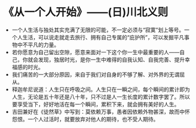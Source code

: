 # 《从一个人开始》——(日)川北义则  

- 一个人生活与独处其实充满了无限的可能，不一定必须与“寂寞”划上等号。一个人生活，可以说走就走去旅行、拥有自己专属的“庇护所”，可以发掘平凡事物中不平凡的力量。
- 若你愿意为自己留出空隙，愿意来面对一下这个你一生中最重要的人——自己，你就会发现，独居时光，是你一生中难得的自我认知、自我完善、提升幸福感的时光。
- 我们痛苦的一大部分原因，来自于我们对自身的不够了解、对外界的无谓屈从。
- 释迦牟尼说道：人生只在呼吸之间。人生只在一瞬之间，每个瞬间的累计即为人生，无论是五十年还是八十年，只不过是人一生长度的累计数字罢了。所以要享受当下，好好地活在每一个瞬间，累积下来，就会拥有美好的人生。
- 吉田兼好在《徒然草》中写到：莫依赖万事，愚者因依赖外物甚深，故而中怀怨恨。一个人过活时，就要放弃对他人的期待，也不受人期待。
